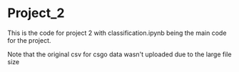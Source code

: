 # Project_2
This is the code for project 2 with classification.ipynb being the main code for the project. 

Note that the original csv for csgo data wasn't uploaded due to the large file size
